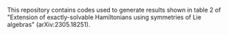 This repository contains codes used to generate results shown in table 2 of "Extension of exactly-solvable Hamiltonians using symmetries of Lie algebras" (arXiv:2305.18251).